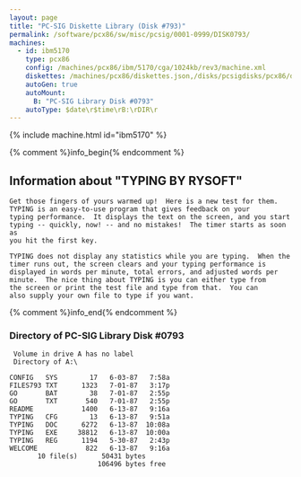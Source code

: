 ```yaml
---
layout: page
title: "PC-SIG Diskette Library (Disk #793)"
permalink: /software/pcx86/sw/misc/pcsig/0001-0999/DISK0793/
machines:
  - id: ibm5170
    type: pcx86
    config: /machines/pcx86/ibm/5170/cga/1024kb/rev3/machine.xml
    diskettes: /machines/pcx86/diskettes.json,/disks/pcsigdisks/pcx86/diskettes.json
    autoGen: true
    autoMount:
      B: "PC-SIG Library Disk #0793"
    autoType: $date\r$time\rB:\rDIR\r
---
```


{% include machine.html id="ibm5170" %}

{% comment %}info_begin{% endcomment %}

## Information about "TYPING BY RYSOFT"

    Get those fingers of yours warmed up!  Here is a new test for them.
    TYPING is an easy-to-use program that gives feedback on your
    typing performance.  It displays the text on the screen, and you start
    typing -- quickly, now! -- and no mistakes!  The timer starts as soon as
    you hit the first key.
    
    TYPING does not display any statistics while you are typing.  When the
    timer runs out, the screen clears and your typing performance is
    displayed in words per minute, total errors, and adjusted words per
    minute.  The nice thing about TYPING is you can either type from
    the screen or print the test file and type from that.  You can
    also supply your own file to type if you want.
{% comment %}info_end{% endcomment %}


### Directory of PC-SIG Library Disk #0793

     Volume in drive A has no label
     Directory of A:\

    CONFIG   SYS        17   6-03-87   7:58a
    FILES793 TXT      1323   7-01-87   3:17p
    GO       BAT        38   7-01-87   2:55p
    GO       TXT       540   7-01-87   2:55p
    README            1400   6-13-87   9:16a
    TYPING   CFG        13   6-13-87   9:51a
    TYPING   DOC      6272   6-13-87  10:08a
    TYPING   EXE     38812   6-13-87  10:00a
    TYPING   REG      1194   5-30-87   2:43p
    WELCOME            822   6-13-87   9:16a
           10 file(s)      50431 bytes
                          106496 bytes free
